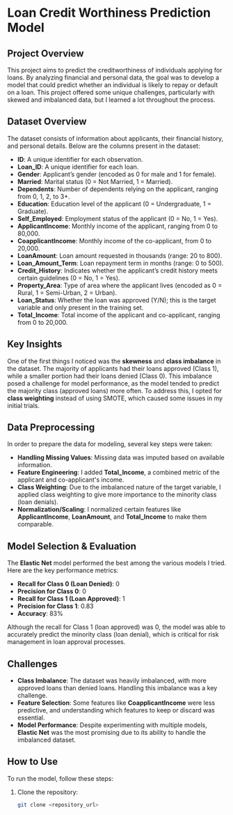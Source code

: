 # Loan Credit Worthiness Prediction Model

## Project Overview
This project aims to predict the creditworthiness of individuals applying for loans. By analyzing financial and personal data, the goal was to develop a model that could predict whether an individual is likely to repay or default on a loan. This project offered some unique challenges, particularly with skewed and imbalanced data, but I learned a lot throughout the process.

## Dataset Overview
The dataset consists of information about applicants, their financial history, and personal details. Below are the columns present in the dataset:

- **ID**: A unique identifier for each observation.
- **Loan_ID**: A unique identifier for each loan.
- **Gender**: Applicant’s gender (encoded as 0 for male and 1 for female).
- **Married**: Marital status (0 = Not Married, 1 = Married).
- **Dependents**: Number of dependents relying on the applicant, ranging from 0, 1, 2, to 3+.
- **Education**: Education level of the applicant (0 = Undergraduate, 1 = Graduate).
- **Self_Employed**: Employment status of the applicant (0 = No, 1 = Yes).
- **ApplicantIncome**: Monthly income of the applicant, ranging from 0 to 80,000.
- **CoapplicantIncome**: Monthly income of the co-applicant, from 0 to 20,000.
- **LoanAmount**: Loan amount requested in thousands (range: 20 to 800).
- **Loan_Amount_Term**: Loan repayment term in months (range: 0 to 500).
- **Credit_History**: Indicates whether the applicant’s credit history meets certain guidelines (0 = No, 1 = Yes).
- **Property_Area**: Type of area where the applicant lives (encoded as 0 = Rural, 1 = Semi-Urban, 2 = Urban).
- **Loan_Status**: Whether the loan was approved (Y/N); this is the target variable and only present in the training set.
- **Total_Income**: Total income of the applicant and co-applicant, ranging from 0 to 20,000.

## Key Insights
One of the first things I noticed was the **skewness** and **class imbalance** in the dataset. The majority of applicants had their loans approved (Class 1), while a smaller portion had their loans denied (Class 0). This imbalance posed a challenge for model performance, as the model tended to predict the majority class (approved loans) more often. To address this, I opted for **class weighting** instead of using SMOTE, which caused some issues in my initial trials.

## Data Preprocessing
In order to prepare the data for modeling, several key steps were taken:
- **Handling Missing Values**: Missing data was imputed based on available information.
- **Feature Engineering**: I added **Total_Income**, a combined metric of the applicant and co-applicant's income.
- **Class Weighting**: Due to the imbalanced nature of the target variable, I applied class weighting to give more importance to the minority class (loan denials).
- **Normalization/Scaling**: I normalized certain features like **ApplicantIncome**, **LoanAmount**, and **Total_Income** to make them comparable.

## Model Selection & Evaluation
The **Elastic Net** model performed the best among the various models I tried. Here are the key performance metrics:
- **Recall for Class 0 (Loan Denied)**: 0
- **Precision for Class 0**: 0
- **Recall for Class 1 (Loan Approved)**: 1
- **Precision for Class 1**: 0.83
- **Accuracy**: 83%

Although the recall for Class 1 (loan approved) was 0, the model was able to accurately predict the minority class (loan denial), which is critical for risk management in loan approval processes.

## Challenges
- **Class Imbalance**: The dataset was heavily imbalanced, with more approved loans than denied loans. Handling this imbalance was a key challenge.
- **Feature Selection**: Some features like **CoapplicantIncome** were less predictive, and understanding which features to keep or discard was essential.
- **Model Performance**: Despite experimenting with multiple models, **Elastic Net** was the most promising due to its ability to handle the imbalanced dataset.

## How to Use
To run the model, follow these steps:
1. Clone the repository:
   ```bash
   git clone <repository_url>
